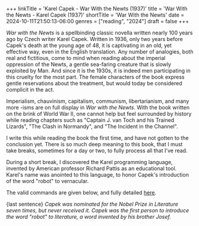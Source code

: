 +++
linkTitle = 'Karel Capek - War With the Newts (1937)'
title = 'War With the Newts - Karel Capek (1937)'
shortTitle = 'War With the Newts'
date = 2024-10-11T21:50:13-06:00
genres = ["reading", "2024"]
draft = false
+++

*War with the Newts* is a spellbinding classic novella written nearly 100 years ago by Czech writer Karel Capek. Written in 1936, only two years before Capek's death at the young age of 48, it is captivating in an old, yet effective way, even in the English translation. Any number of analogies, both real and fictitious, come to mind when reading about the imperial oppression of the Newts, a gentle sea-faring creature that is slowly exploited by Man. And since it is the 1930s, it is indeed men participating in this cruelty for the most part. The female characters of the book express gentle reservations about the treatment, but would today be considered complicit in the act.

Imperialism, chauvinism, capitalism, communism, libertarianism, and many more -isms are on full display in *War with the Newts*. With the book written on the brink of World War II, one cannot help but feel surrounded by history while reading chapters such as "Captain J. van Toch and his Trained Lizards", "The Clash in Normandy", and "The Incident in the Channel". 

I write this while reading the book the first time, and have not gotten to the conclusion yet. There is so much deep meaning to this book, that I must take breaks, sometimes for a day or two, to fully process all that I've read.

During a short break, I discovered the Karel programming language, invented by American professor Richard Pattis as an educational tool. Karel's name was anointed to this language, to honor Capek's introduction of the word "robot" to vernacular.

The valid commands are given below, and fully detailed [here](https://en.wikipedia.org/wiki/Karel_(programming_language)#Specification).

{last sentence}
*Capek was nominated for the Nobel Prize in Literature seven times, but never received it. Capek was the first person to introduce the word "robot" to literature, a word invented by his brother Josef.*
 
